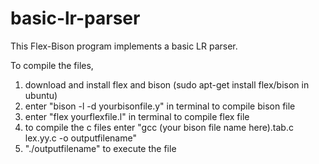 # basic-lr-parser
This Flex-Bison program implements a basic LR parser.

To compile the files,

1) download and install flex and bison
	(sudo apt-get install flex/bison in ubuntu)
2) enter "bison -l -d yourbisonfile.y" in terminal to compile bison file
3) enter "flex yourflexfile.l" in terminal to compile flex file
4) to compile the c files enter "gcc (your bison file name here).tab.c lex.yy.c -o outputfilename" 
5) "./outputfilename" to execute the file
